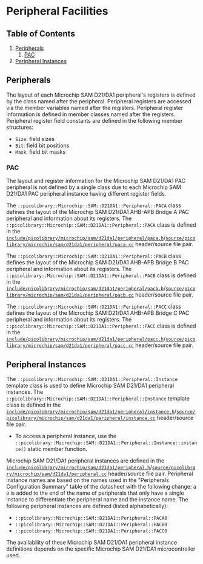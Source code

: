 # Peripheral Facilities

## Table of Contents
1. [Peripherals](#peripherals)
    1. [PAC](#pac)
1. [Peripheral Instances](#peripheral-instances)

## Peripherals
The layout of each Microchip SAM D21/DA1 peripheral's registers is defined by the class
named after the peripheral.
Peripheral registers are accessed via the member variables named after the registers.
Peripheral register information is defined in member classes named after the registers.
Peripheral register field constants are defined in the following member structures:
- `Size`: field sizes
- `Bit`: field bit positions
- `Mask`: field bit masks

### PAC
The layout and register information for the Microchip SAM D21/DA1 PAC peripheral is not
defined by a single class due to each Microchip SAM D21/DA1 PAC peripheral instance having
different register fields.

The `::picolibrary::Microchip::SAM::D21DA1::Peripheral::PACA` class defines the layout of
the Microchip SAM D21/DA1 AHB-APB Bridge A PAC peripheral and information about its
registers.
The `::picolibrary::Microchip::SAM::D21DA1::Peripheral::PACA` class is defined in the
[`include/picolibrary/microchip/sam/d21da1/peripheral/paca.h`](https://github.com/apcountryman/picolibrary-microchip-sam-d21da1/blob/main/include/picolibrary/microchip/sam/d21da1/peripheral/paca.h)/[`source/picolibrary/microchip/sam/d21da1/peripheral/paca.cc`](https://github.com/apcountryman/picolibrary-microchip-sam-d21da1/blob/main/source/picolibrary/microchip/sam/d21da1/peripheral/paca.cc)
header/source file pair.

The `::picolibrary::Microchip::SAM::D21DA1::Peripheral::PACB` class defines the layout of
the Microchip SAM D21/DA1 AHB-APB Bridge B PAC peripheral and information about its
registers.
The `::picolibrary::Microchip::SAM::D21DA1::Peripheral::PACB` class is defined in the
[`include/picolibrary/microchip/sam/d21da1/peripheral/pacb.h`](https://github.com/apcountryman/picolibrary-microchip-sam-d21da1/blob/main/include/picolibrary/microchip/sam/d21da1/peripheral/pacb.h)/[`source/picolibrary/microchip/sam/d21da1/peripheral/pacb.cc`](https://github.com/apcountryman/picolibrary-microchip-sam-d21da1/blob/main/source/picolibrary/microchip/sam/d21da1/peripheral/pacb.cc)
header/source file pair.

The `::picolibrary::Microchip::SAM::D21DA1::Peripheral::PACC` class defines the layout of
the Microchip SAM D21/DA1 AHB-APB Bridge C PAC peripheral and information about its
registers.
The `::picolibrary::Microchip::SAM::D21DA1::Peripheral::PACC` class is defined in the
[`include/picolibrary/microchip/sam/d21da1/peripheral/pacc.h`](https://github.com/apcountryman/picolibrary-microchip-sam-d21da1/blob/main/include/picolibrary/microchip/sam/d21da1/peripheral/pacc.h)/[`source/picolibrary/microchip/sam/d21da1/peripheral/pacc.cc`](https://github.com/apcountryman/picolibrary-microchip-sam-d21da1/blob/main/source/picolibrary/microchip/sam/d21da1/peripheral/pacc.cc)
header/source file pair.

## Peripheral Instances
The `::picolibrary::Microchip::SAM::D21DA1::Peripheral::Instance` template class is used
to define Microchip SAM D21/DA1 peripheral instances.
The `::picolibrary::Microchip::SAM::D21DA1::Peripheral::Instance` template class is
defined in the
[`include/picolibrary/microchip/sam/d21da1/peripheral/instance.h`](https://github.com/apcountryman/picolibrary-microchip-sam-d21da1/blob/main/include/picolibrary/microchip/sam/d21da1/peripheral/instance.h)/[`source/picolibrary/microchip/sam/d21da1/peripheral/instance.cc`](https://github.com/apcountryman/picolibrary-microchip-sam-d21da1/blob/main/source/picolibrary/microchip/sam/d21da1/peripheral/instance.cc)
header/source file pair.
- To access a peripheral instance, use the
  `::picolibrary::Microchip::SAM::D21DA1::Peripheral::Instance::instance()` static member
  function.

Microchip SAM D21/DA1 peripheral instances are defined in the
[`include/picolibrary/microchip/sam/d21da1/peripheral.h`](https://github.com/apcountryman/picolibrary-microchip-sam-d21da1/blob/main/include/picolibrary/microchip/sam/d21da1/peripheral.h)/[`source/picolibrary/microchip/sam/d21da1/peripheral.cc`](https://github.com/apcountryman/picolibrary-microchip-sam-d21da1/blob/main/source/picolibrary/microchip/sam/d21da1/peripheral.cc)
header/source file pair.
Peripheral instance names are based on the names used in the "Peripherals Configuration
Summary" table of the datasheet with the following change: a `0` is added to the end of
the name of peripherals that only have a single instance to differentiate the peripheral
name and the instance name.
The following peripheral instances are defined (listed alphabetically):
- `::picolibrary::Microchip::SAM::D21DA1::Peripheral::PACA0`
- `::picolibrary::Microchip::SAM::D21DA1::Peripheral::PACB0`
- `::picolibrary::Microchip::SAM::D21DA1::Peripheral::PACC0`

The availability of these Microchip SAM D21/DA1 peripheral instance definitions depends on
the specific Microchip SAM D21/DA1 microcontroller used.
